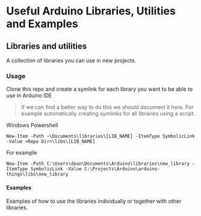 # Useful Arduino Libraries, Utilities and Examples

## Libraries and utilities

A collection of libraries you can use in new projects.

### Usage

Clone this repo and create a symlink for each library you want to be able to use in Arduino IDE

> If we can find a better way to do this we should document it here. For example automatically creating symlinks for all libraries using a script.

Windows Powershell
```
New-Item -Path ~\Documents\libraries\[LIB_NAME] -ItemType SymbolicLink -Value <Repo Dir>\libs\[LIB_NAME]
```

For example
```
New-Item -Path C:\Users\dean\Documents\Arduino\libraries\new_library -ItemType SymbolicLink -Value C:\Projects\Arduino\arduino-things\libs\new_library
```

#### Examples

Examples of how to use the libraries individually or together with other libraries.